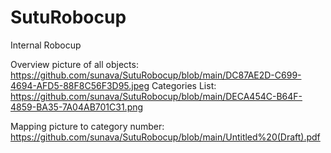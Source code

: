 # SutuRobocup
Internal Robocup 

Overview picture of all objects: https://github.com/sunava/SutuRobocup/blob/main/DC87AE2D-C699-4694-AFD5-88F8C56F3D95.jpeg
Categories List: https://github.com/sunava/SutuRobocup/blob/main/DECA454C-B64F-4859-BA35-7A04AB701C31.png

Mapping picture to category number: https://github.com/sunava/SutuRobocup/blob/main/Untitled%20(Draft).pdf
